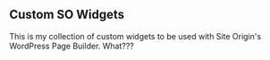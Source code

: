## Custom SO Widgets

This is my collection of custom widgets to be used with Site Origin's WordPress Page Builder. What???